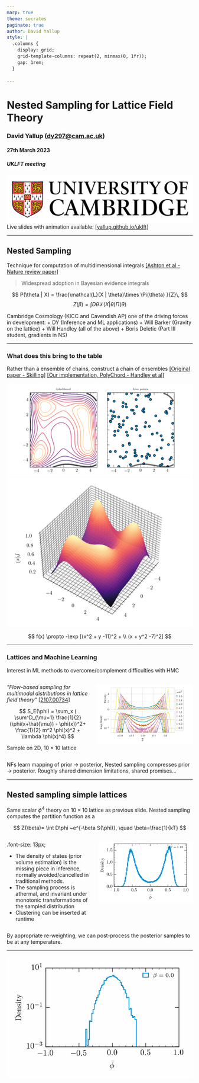 ```yaml
---
marp: true
theme: socrates
paginate: true
author: David Yallup
style: |
  .columns {
    display: grid;
    grid-template-columns: repeat(2, minmax(0, 1fr));
    gap: 1rem;
  }

---
```



<!-- <style>
section {
  font-size: 28px;
}
  img[alt~="center"] {
  display: block;
  margin: 0 auto;
  }

  justify-content: flex-start;
</style> -->

<style>
   .font-size: 20px;
    
    img[alt~="center"] {
    display: block;
    margin: 0 auto;
    }

  justify-content: flex-start;


   .cite-author {
      text-align        : right;
   }
   .cite-author:after {
      color             : orangered;
      font-size         : 125%;
      /* font-style        : italic; */
      font-weight       : bold;
      font-family       : Cambria, Cochin, Georgia, Times, 'Times New Roman', serif;
      padding-right     : 130px;
   }
   .cite-author[data-text]:after {
      content           : " - "attr(data-text) " - ";      
   }

   .cite-author p {
      padding-bottom : 40px
   }

</style>




<!-- _class: titlepage -->

# Nested Sampling for Lattice Field Theory
### David Yallup (<dy297@cam.ac.uk>)
#### 27th March 2023
##### UKLFT meeting

![height:100px](./assets/cam.png)
Live slides with animation available:
[[yallup.github.io/uklft]](https://yallup.github.io/uklft) 


----
<!-- paginate: true -->



## Nested Sampling

Technique for computation of multidimensional integrals [[Ashton et al - Nature review paper]](https://arxiv.org/abs/2205.15570)
> Widespread adoption in Bayesian evidence integrals 

$$ P(\theta | X) = \frac{\mathcal{L}(X | \theta)\times \Pi(\theta) }{Z}\, $$
$$ Z(\beta) = \int D\theta \mathcal{L}(X | \theta)\Pi(\theta) $$

Cambridge Cosmology (KICC and Cavendish AP) one of the driving forces in development: 
$+$ DY (Inference and ML applications) 
$+$ Will Barker (Gravity on the lattice)
$+$ Will Handley (all of the above)
$+$ Boris Deletic (Part III student, gradients in NS)

----
### What does this bring to the table

Rather than a ensemble of chains, construct a chain of ensembles
[[Original paper - Skilling]](https://projecteuclid.org/journals/bayesian-analysis/volume-1/issue-4/Nested-sampling-for-general-Bayesian-computation/10.1214/06-BA127.full)
[[Our implementation, PolyChord - Handley et al]](https://arxiv.org/abs/1506.00171)

<!-- ![bg right](./assets/himmelblau.png) -->

![w:710](./assets/himmelblau.gif) ![w:400](./assets/himmelblau.png)

$$
f(x) \propto -\exp [(x^2 + y -11)^2 + \\ (x + y^2 -7)^2]
$$

----

### Lattices and Machine Learning

Interest in ML methods to overcome/complement difficulties with HMC

<div class="columns">
<div>

*"Flow-based sampling for multimodal distributions in lattice field theory"* [[2107.00734]](https://arxiv.org/abs/2107.00734)

$$
S_E(\phi) = \sum_x (  \sum^D_{\mu=1} \frac{1}{2}(\phi(x+\hat{\mu}) -  \phi(x))^2+ \frac{1}{2} m^2 \phi(x)^2 + \lambda \phi(x)^4)
$$

<!-- $\phi^4$ scalar lagrangian with wrong sign (higgs) mass potential -->
Sample on 2D, $10\times10$ lattice
</div>
<div>

<center>

![width:600px center](./assets/lattice.png)

</center>
  
</div>
</div>

NFs learn mapping of prior $\rightarrow$ posterior, Nested sampling compresses prior $\rightarrow$ posterior. Roughly shared dimension limitations, shared promises...


----
## Nested sampling simple lattices

Same scalar $\phi^4$ theory on $10\times10$ lattice as previous slide. Nested sampling computes the partition function as a

$$
    Z(\beta)= \int D\phi ~e^{-\beta S(\phi)}, \quad \beta=\frac{1}{kT}
$$

<div class="columns">
<div>

.font-size: 13px;

* The density of states (prior volume estimation) is the missing piece in
inference, normally avoided/cancelled in traditional methods.
* The sampling process is athermal, and invariant under monotonic
transformations of the sampled distribution
* Clustering can be inserted at runtime

</div>
<div>

<center>

![width:600px center](./assets/ns_lat.png)

</center>
  
</div>
</div>

By appropriate re-weighting, we can post-process the posterior
samples to be at any temperature.

----


![bg 80%](./assets/beta_flow.gif)


